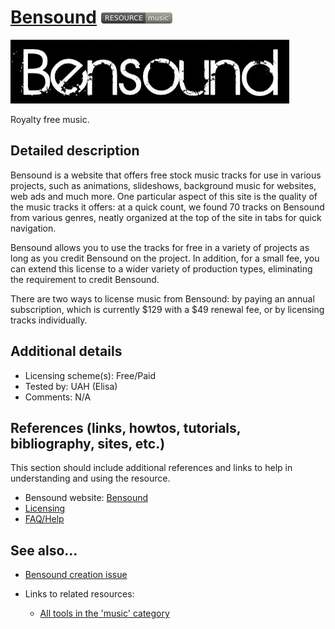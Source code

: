 # [Bensound](https://www.bensound.com/royalty-free-music)  [<img src="images/resource-music.png" align="bottom">](https://github.com/e-CLOSE/Toolbox/issues?q=label%3A02_RESOURCE+label%3Amusic)

![Bensound Logo](images/bendsound.png)

Royalty free music.


## Detailed description

Bensound is a website that offers free stock music tracks for use in various projects, such as animations, slideshows, background music for websites, web ads and much more. One particular aspect of this site is the quality of the music tracks it offers: at a quick count, we found 70 tracks on Bensound from various genres, neatly organized at the top of the site in tabs for quick navigation.

Bensound allows you to use the tracks for free in a variety of projects as long as you credit Bensound on the project. In addition, for a small fee, you can extend this license to a wider variety of production types, eliminating the requirement to credit Bensound. 

There are two ways to license music from Bensound: by paying an annual subscription, which is currently $129 with a $49 renewal fee, or by licensing tracks individually. 


## Additional details

- Licensing scheme(s): Free/Paid
- Tested by: UAH (Elisa)
- Comments: N/A


## References (links, howtos, tutorials, bibliography, sites, etc.)

This section should include additional references and links to help in
understanding and using the resource.

- Bensound website: [Bensound](https://www.bensound.com/royalty-free-music)
- [Licensing](https://www.bensound.com/licensing)
- [FAQ/Help](https://www.bensound.com/help)


## See also...

- [Bensound creation issue](https://github.com/e-CLOSE/Toolbox/issues/186)
- Links to related resources:

  - [All tools in the 'music' category](https://github.com/e-CLOSE/Toolbox/issues?q=label%3A02_RESOURCE+label%3Amusic)

